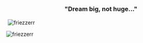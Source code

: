<h3 align="center">"Dream big, not huge..."</h3>

<p>&nbsp;<img align="center" src="https://github-readme-stats.vercel.app/api?username=friezzerr&show_icons=true&theme=tokyonight&locale=en" alt="friezzerr" /></p>

<p><img align="center" src="https://github-readme-stats.vercel.app/api/top-langs?username=friezzerr&show_icons=true&theme=tokyonight&locale=en&layout=compact" alt="friezzerr" /></p>
